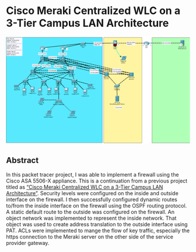 # Cisco Meraki Centralized WLC on a 3-Tier Campus LAN Architecture

![image](https://github.com/ascotlan/Cisco-ASA-5506-X-Firewall-Configuration-on-a-3-Tier-Campus-LAN-Architecture/blob/main/topology.png)

## Abstract

In this packet tracer project, I was able to implement a firewall using the Cisco ASA 5506-X appliance. This is a continuation from a previous project titled as [“Cisco Meraki Centralized WLC on a 3-Tier Campus LAN Architecture”](https://github.com/ascotlan/Cisco-Meraki-Centralized-WLC-on-a-3-Tier-Campus-LAN-Architecture). Security levels were configured on the inside and outside interface on the firewall. I then successfully configured dynamic routes to/from the inside interface on the firewall using the OSPF routing protocol. A static default route to the outside was configured on the firewall. An object network was implemented to represent the inside network. That object was used to create address translation to the outside interface using PAT. ACLs were implemented to mange the flow of key traffic, especially the https connection to the Meraki server on the other side of the service provider gateway.
